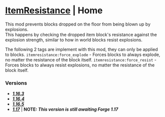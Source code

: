 # [ItemResistance](https://www.curseforge.com/minecraft/mc-mods/itemresistance) | Home

This mod prevents blocks dropped on the floor from being blown up by explosions.<br>
This happens by checking the dropped item block's resistance against the explosion strength, similar to how in world blocks resist explosions.

The following 2 tags are implement with this mod, they can only be applied to blocks.
`itemresistance:force_explode` - Forces blocks to always explode, no matter the resistance of the block itself.
`itemresistance:force_resist` - Forces blocks to always resist explosions, no matter the resistance of the block itself.

### Versions
- **_[1.16.3](https://github.com/ApexModder/ItemResistance/tree/1.16.3)_**
- **_[1.16.4](https://github.com/ApexModder/ItemResistance/tree/1.16.4)_**
- **_[1.16.5](https://github.com/ApexModder/ItemResistance/tree/1.16.5)_**
- **_[1.17](https://github.com/ApexModder/ItemResistance/tree/1.17)_** | **NOTE: _This version is still awaiting Forge 1.17_**